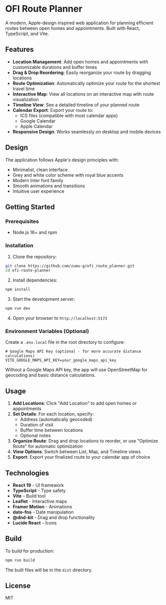 # OFI Route Planner

A modern, Apple-design inspired web application for planning efficient routes between open homes and appointments. Built with React, TypeScript, and Vite.

## Features

- **Location Management**: Add open homes and appointments with customizable durations and buffer times
- **Drag & Drop Reordering**: Easily reorganize your route by dragging locations
- **Route Optimization**: Automatically optimize your route for the shortest travel time
- **Interactive Map**: View all locations on an interactive map with route visualization
- **Timeline View**: See a detailed timeline of your planned route
- **Calendar Export**: Export your route to:
  - ICS files (compatible with most calendar apps)
  - Google Calendar
  - Apple Calendar
- **Responsive Design**: Works seamlessly on desktop and mobile devices

## Design

The application follows Apple's design principles with:
- Minimalist, clean interface
- Grey and white color scheme with royal blue accents
- Modern Inter font family
- Smooth animations and transitions
- Intuitive user experience

## Getting Started

### Prerequisites

- Node.js 16+ and npm

### Installation

1. Clone the repository:
```bash
git clone https://github.com/zumu-g/ofi_route_planner.git
cd ofi-route-planner
```

2. Install dependencies:
```bash
npm install
```

3. Start the development server:
```bash
npm run dev
```

4. Open your browser to `http://localhost:5173`

### Environment Variables (Optional)

Create a `.env.local` file in the root directory to configure:

```env
# Google Maps API Key (optional - for more accurate distance calculations)
VITE_GOOGLE_MAPS_API_KEY=your_google_maps_api_key
```

Without a Google Maps API key, the app will use OpenStreetMap for geocoding and basic distance calculations.

## Usage

1. **Add Locations**: Click "Add Location" to add open homes or appointments
2. **Set Details**: For each location, specify:
   - Address (automatically geocoded)
   - Duration of visit
   - Buffer time between locations
   - Optional notes
3. **Organize Route**: Drag and drop locations to reorder, or use "Optimize Route" for automatic optimization
4. **View Options**: Switch between List, Map, and Timeline views
5. **Export**: Export your finalized route to your calendar app of choice

## Technologies

- **React 19** - UI framework
- **TypeScript** - Type safety
- **Vite** - Build tool
- **Leaflet** - Interactive maps
- **Framer Motion** - Animations
- **date-fns** - Date manipulation
- **@dnd-kit** - Drag and drop functionality
- **Lucide React** - Icons

## Build

To build for production:

```bash
npm run build
```

The built files will be in the `dist` directory.

## License

MIT

